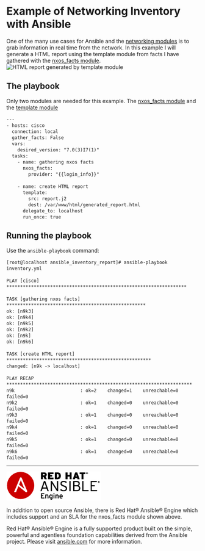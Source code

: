 # Example of Networking Inventory with Ansible
One of the many use cases for Ansible and the [networking modules](http://docs.ansible.com/ansible/latest/list_of_network_modules.html) is to grab information in real time from the network.  In this example I will generate a HTML report using the template module from facts I have gathered with the [nxos_facts module](http://docs.ansible.com/ansible/latest/nxos_facts_module.html).
![HTML report generated by template module](htmlreport.png)

## The playbook

Only two modules are needed for this example.  The [nxos_facts module](http://docs.ansible.com/ansible/latest/nxos_facts_module.html) and the [template module](http://docs.ansible.com/ansible/latest/template_module.html)
```
---
- hosts: cisco
  connection: local
  gather_facts: False
  vars:
    desired_version: "7.0(3)I7(1)"
  tasks:
    - name: gathering nxos facts
      nxos_facts:
        provider: "{{login_info}}"

    - name: create HTML report
      template:
        src: report.j2
        dest: /var/www/html/generated_report.html
      delegate_to: localhost
      run_once: true
```

## Running the playbook

Use the `ansible-playbook` command:
```
[root@localhost ansible_inventory_report]# ansible-playbook inventory.yml

PLAY [cisco] ******************************************************************

TASK [gathering nxos facts] ***************************************************
ok: [n9k3]
ok: [n9k4]
ok: [n9k5]
ok: [n9k2]
ok: [n9k]
ok: [n9k6]

TASK [create HTML report] *****************************************************
changed: [n9k -> localhost]

PLAY RECAP ********************************************************************
n9k                        : ok=2    changed=1    unreachable=0    failed=0
n9k2                       : ok=1    changed=0    unreachable=0    failed=0
n9k3                       : ok=1    changed=0    unreachable=0    failed=0
n9k4                       : ok=1    changed=0    unreachable=0    failed=0
n9k5                       : ok=1    changed=0    unreachable=0    failed=0
n9k6                       : ok=1    changed=0    unreachable=0    failed=0
```

---
![Ansible Red Hat Engine](ansible-engine-small.png)

In addition to open source Ansible, there is Red Hat® Ansible® Engine which includes support and an SLA for the nxos_facts module shown above.

Red Hat® Ansible® Engine is a fully supported product built on the simple, powerful and agentless foundation capabilities derived from the Ansible project.  Please visit [ansible.com](https://www.ansible.com/ansible-engine) for more information.
